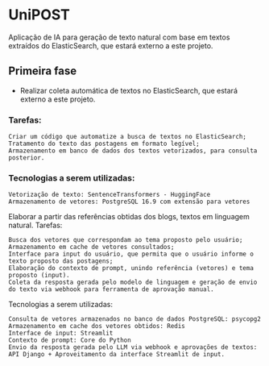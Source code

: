 # UniPOST

Aplicação de IA para geração de texto natural com base em textos extraídos do ElasticSearch,
que estará externo a este projeto.
    
    
## Primeira fase

* Realizar coleta automática de textos no ElasticSearch, que estará externo a este projeto.
    
### Tarefas:
    
    Criar um código que automatize a busca de textos no ElasticSearch;
    Tratamento do texto das postagens em formato legível;
    Armazenamento em banco de dados dos textos vetorizados, para consulta posterior.

### Tecnologias a serem utilizadas:

    Vetorização de texto: SentenceTransformers - HuggingFace
    Armazenamento de vetores: PostgreSQL 16.9 com extensão para vetores

Elaborar a partir das referências obtidas dos blogs, textos em linguagem natural.
Tarefas:

    Busca dos vetores que correspondam ao tema proposto pelo usuário;
    Armazenamento em cache de vetores consultados;
    Interface para input do usuário, que permita que o usuário informe o texto proposto das postagens;
    Elaboração do contexto de prompt, unindo referência (vetores) e tema proposto (input).
    Coleta da resposta gerada pelo modelo de linguagem e geração de envio do texto via webhook para ferramenta de aprovação manual.

Tecnologias a serem utilizadas:

    Consulta de vetores armazenados no banco de dados PostgreSQL: psycopg2
    Armazenamento em cache dos vetores obtidos: Redis
    Interface de input: Streamlit
    Contexto de prompt: Core do Python
    Envio da resposta gerada pelo LLM via webhook e aprovações de textos: API Django + Aproveitamento da interface Streamlit de input.